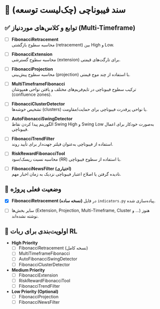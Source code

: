 # 📑 سند فیبوناچی (چک‌لیست توسعه)

## ✅ توابع و کلاس‌های موردنیاز (Multi-Timeframe)

- [ ] **FibonacciRetracement**  
  محاسبه سطوح بازگشتی (retracement) بین High و Low.

- [ ] **FibonacciExtension**  
  محاسبه سطوح گسترشی (extension) برای تارگت‌های قیمتی.

- [ ] **FibonacciProjection**  
  محاسبه سطوح پیش‌بینی (projection) با استفاده از چند موج قیمتی.

- [ ] **MultiTimeframeFibonacci**  
  ترکیب سطوح فیبوناچی در تایم‌فریم‌های مختلف و یافتن نواحی همپوشان (confluence zones).

- [ ] **FibonacciClusterDetector**  
  تشخیص خوشه‌ها (clusters) یا نواحی پرقدرت فیبوناچی برای حمایت/مقاومت.

- [ ] **AutoFibonacciSwingDetector**  
  الگوریتم پیدا کردن نقاط Swing High و Swing Low به‌صورت خودکار برای اعمال فیبوناچی.

- [ ] **FibonacciTrendFilter**  
  استفاده از فیبوناچی به‌عنوان فیلتر جهت‌دار برای تأیید روند.

- [ ] **RiskRewardFibonacciTool**  
  محاسبه نسبت ریسک/سود (RR) با استفاده از سطوح فیبوناچی.

- [ ] **FibonacciNewsFilter (اختیاری)**  
  نادیده گرفتن یا اصلاح اعتبار فیبوناچی نزدیک به زمان اخبار مهم.


## 📌 وضعیت فعلی پروژه

- [x] **FibonacciRetracement (نسخه ساده)** در فایل `indicators.py` پیاده‌سازی شده.  
- [ ] سایر بخش‌ها (Extension, Projection, Multi-Timeframe, Cluster و ...) هنوز نوشته نشده‌اند.  


## 🎯 اولویت‌بندی برای ربات RL

- **High Priority**  
  - [ ] FibonacciRetracement (نسخه کامل)  
  - [ ] MultiTimeframeFibonacci  
  - [ ] AutoFibonacciSwingDetector  
  - [ ] FibonacciClusterDetector  

- **Medium Priority**  
  - [ ] FibonacciExtension  
  - [ ] RiskRewardFibonacciTool  
  - [ ] FibonacciTrendFilter  

- **Low Priority (Optional)**  
  - [ ] FibonacciProjection  
  - [ ] FibonacciNewsFilter  
